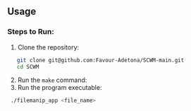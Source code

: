 ## Usage

### Steps to Run:
1. Clone the repository:
```bash
   git clone git@github.com:Favour-Adetona/SCWM-main.git
   cd SCWM
```
2. Run the `make` command:
3. Run the program executable:
  ```bash
   ./filemanip_app <file_name>
   ```
